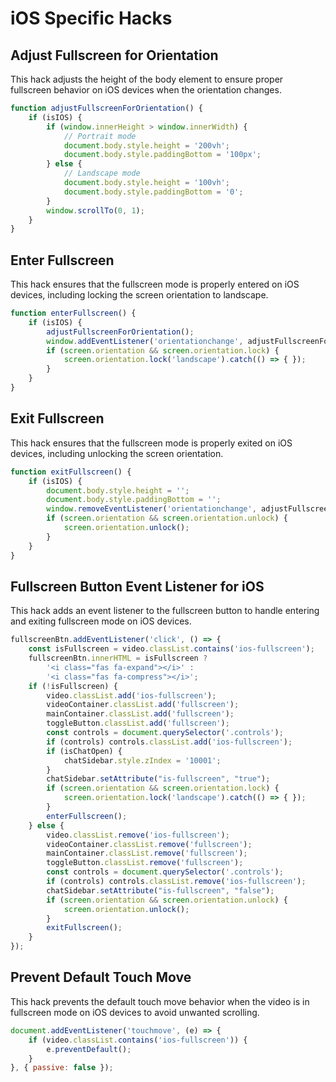 # iOS Specific Hacks

## Adjust Fullscreen for Orientation

This hack adjusts the height of the body element to ensure proper fullscreen behavior on iOS devices when the orientation changes.

```javascript
function adjustFullscreenForOrientation() {
    if (isIOS) {
        if (window.innerHeight > window.innerWidth) {
            // Portrait mode
            document.body.style.height = '200vh';
            document.body.style.paddingBottom = '100px';
        } else {
            // Landscape mode
            document.body.style.height = '100vh';
            document.body.style.paddingBottom = '0';
        }
        window.scrollTo(0, 1);
    }
}
```

## Enter Fullscreen

This hack ensures that the fullscreen mode is properly entered on iOS devices, including locking the screen orientation to landscape.

```javascript
function enterFullscreen() {
    if (isIOS) {
        adjustFullscreenForOrientation();
        window.addEventListener('orientationchange', adjustFullscreenForOrientation);
        if (screen.orientation && screen.orientation.lock) {
            screen.orientation.lock('landscape').catch(() => { });
        }
    }
}
```

## Exit Fullscreen

This hack ensures that the fullscreen mode is properly exited on iOS devices, including unlocking the screen orientation.

```javascript
function exitFullscreen() {
    if (isIOS) {
        document.body.style.height = '';
        document.body.style.paddingBottom = '';
        window.removeEventListener('orientationchange', adjustFullscreenForOrientation);
        if (screen.orientation && screen.orientation.unlock) {
            screen.orientation.unlock();
        }
    }
}
```

## Fullscreen Button Event Listener for iOS

This hack adds an event listener to the fullscreen button to handle entering and exiting fullscreen mode on iOS devices.

```javascript
fullscreenBtn.addEventListener('click', () => {
    const isFullscreen = video.classList.contains('ios-fullscreen');
    fullscreenBtn.innerHTML = isFullscreen ?
        '<i class="fas fa-expand"></i>' :
        '<i class="fas fa-compress"></i>';
    if (!isFullscreen) {
        video.classList.add('ios-fullscreen');
        videoContainer.classList.add('fullscreen');
        mainContainer.classList.add('fullscreen');
        toggleButton.classList.add('fullscreen');
        const controls = document.querySelector('.controls');
        if (controls) controls.classList.add('ios-fullscreen');
        if (isChatOpen) {
            chatSidebar.style.zIndex = '10001';
        }
        chatSidebar.setAttribute("is-fullscreen", "true");
        if (screen.orientation && screen.orientation.lock) {
            screen.orientation.lock('landscape').catch(() => { });
        }
        enterFullscreen();
    } else {
        video.classList.remove('ios-fullscreen');
        videoContainer.classList.remove('fullscreen');
        mainContainer.classList.remove('fullscreen');
        toggleButton.classList.remove('fullscreen');
        const controls = document.querySelector('.controls');
        if (controls) controls.classList.remove('ios-fullscreen');
        chatSidebar.setAttribute("is-fullscreen", "false");
        if (screen.orientation && screen.orientation.unlock) {
            screen.orientation.unlock();
        }
        exitFullscreen();
    }
});
```

## Prevent Default Touch Move

This hack prevents the default touch move behavior when the video is in fullscreen mode on iOS devices to avoid unwanted scrolling.

```javascript
document.addEventListener('touchmove', (e) => {
    if (video.classList.contains('ios-fullscreen')) {
        e.preventDefault();
    }
}, { passive: false });
